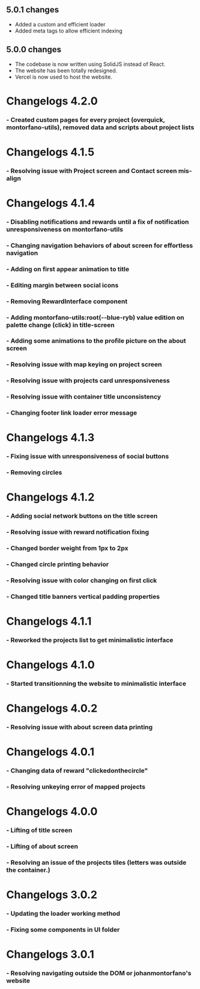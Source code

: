 
## 5.0.1 changes
- Added a custom and efficient loader
- Added meta tags to allow efficient indexing
## 5.0.0 changes
- The codebase is now written using SolidJS instead of React.
- The website has been totally redesigned.
- Vercel is now used to host the website.


# Changelogs 4.2.0
### - Created custom pages for every project (overquick, montorfano-utils), removed data and scripts about project lists
# Changelogs 4.1.5
### - Resolving issue with Project screen and Contact screen mis-align
# Changelogs 4.1.4
### - Disabling notifications and rewards until a fix of notification unresponsiveness on montorfano-utils
### - Changing navigation behaviors of about screen for effortless navigation
### - Adding on first appear animation to title
### - Editing margin between social icons
### - Removing RewardInterface component
### - Adding montorfano-utils:root(--blue-ryb) value edition on palette change (click) in title-screen
### - Adding some animations to the profile picture on the about screen
### - Resolving issue with map keying on project screen
### - Resolving issue with projects card unresponsiveness
### - Resolving issue with container title unconsistency
### - Changing footer link loader error message
# Changelogs 4.1.3
### - Fixing issue with unresponsiveness of social buttons
### - Removing circles
# Changelogs 4.1.2
### - Adding social network buttons on the title screen
### - Resolving issue with reward notification fixing
### - Changed border weight from 1px to 2px
### - Changed circle printing behavior
### - Resolving issue with color changing on first click
### - Changed title banners vertical padding properties
# Changelogs 4.1.1
### - Reworked the projects list to get minimalistic interface
# Changelogs 4.1.0
### - Started transitionning the website to minimalistic interface
# Changelogs 4.0.2
### - Resolving issue with about screen data printing
# Changelogs 4.0.1
### - Changing data of reward "clickedonthecircle"
### - Resolving unkeying error of mapped projects
# Changelogs 4.0.0
### - Lifting of title screen
### - Lifting of about screen
### - Resolving an issue of the projects tiles (letters was outside the container.)
# Changelogs 3.0.2
### - Updating the loader working method
### - Fixing some components in UI folder
# Changelogs 3.0.1
### - Resolving navigating outside the DOM or johanmontorfano's website
